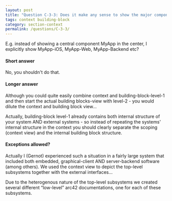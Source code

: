 ```yaml
---
layout: post
title: "Question C-3-3: Does it make any sense to show the major components of my application in the context view?"
tags: context building-block
category: section-context
permalink: /questions/C-3-3/
---
```


E.g. instead of showing a central component MyApp in the center,
I explicitly show MyApp-iOS, MyApp-Web, MyApp-Backend etc?

#### Short answer
No, you shouldn't do that.

#### Longer answer
Although you could quite easily combine context and building-block-level-1
and then start the actual building blocks-view with level-2 - you would
dilute the context and building block view...

Actually, building-block level-1 already contains both internal structure
of your system AND external systems - so instead of repeating the systems'
internal structure in the context you should clearly separate
the scoping (context view) and the internal building block structure.


#### Exceptions allowed?

Actually I (Gernot) experienced such a situation in a fairly large system that included both embedded, graphical-client AND server-backend software (among others). We used the context view to depict the top-level subsystems together with the external interfaces…

Due to the heterogenous nature of the top-level subsystems we created several different “low-level” arc42 documentations, one for each of these subsystems.

